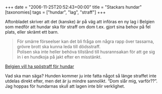 +++
date = "2006-11-25T20:52:43+00:00"
title = "Stackars hundar"
[taxonomies]
tags = ["hundar", "lag", "straff"]
+++

Aftonbladet skriver att det (kanske) är på väg att införas en ny lag i Belgien som medför att hundar ska för straff om dom t.ex. gjort sina behov på fel plats, eller skrämt ett barn.

> För smärre förseelser kan det bli fråga om några rapp över tassarna, grövre brott ska kunna leda till dödsstraff.  
> Polisen ska inte heller behöva tillstånd till husrannsakan för att ge sig in i en hundkoja på jakt efter en misstänkt.

[Belgien vill ha spöstraff för hundar][1]

Vad ska man säga? Hunden kommer ju inte fatta något så länge straffet inte utdelas direkt efter, men det är ju mindre sannolikt. &#8220;Dom slår mig, varför??&#8221;. Jag hoppas för hundarnas skull att lagen inte blir verklighet.



<small></small>

 [1]: http://www.aftonbladet.se/vss/rss/story/0,2789,940116,00.html
